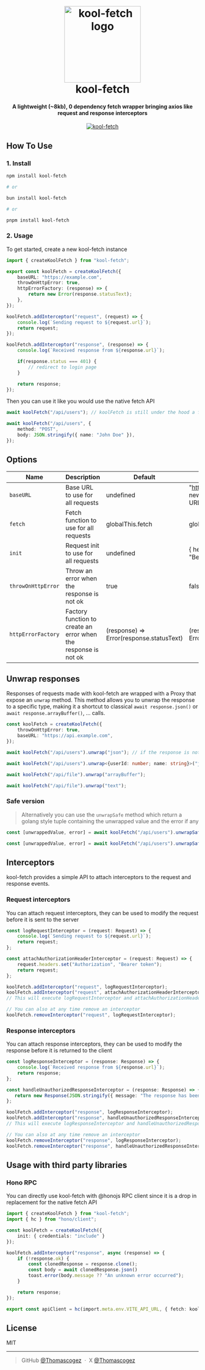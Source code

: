 
<h1 align="center">
  <br>
  <img src="./assets/logo.png" alt="kool-fetch logo" width="200">
  <br>
  kool-fetch
  <br>
</h1>

<h4 align="center">A lightweight (~8kb), 0 dependency fetch wrapper bringing axios like request and response interceptors</h4>

<p align="center">
  <a href="https://badge.fury.io/js/kool-fetch">
    <img src="https://badge.fury.io/js/kool-fetch.svg" alt="kool-fetch">
  </a>

</p>

## How To Use

### 1. Install

```bash
npm install kool-fetch 

# or

bun install kool-fetch

# or

pnpm install kool-fetch
```

### 2. Usage

To get started, create a new kool-fetch instance

```ts
import { createKoolFetch } from "kool-fetch";

export const koolFetch = createKoolFetch({
    baseURL: "https://example.com",
    throwOnHttpError: true,
    httpErrorFactory: (response) => {
        return new Error(response.statusText);
    },
});

koolFetch.addInterceptor("request", (request) => {
    console.log(`Sending request to ${request.url}`);
    return request;
});

koolFetch.addInterceptor("response", (response) => {
    console.log(`Received response from ${response.url}`);

    if(response.status === 401) {
        // redirect to login page
    }

    return response;
});

```

Then you can use it like you would use the native fetch API

```ts
await koolFetch("/api/users"); // koolFetch is still under the hood a fetch function

await koolFetch("/api/users", {
    method: "POST",
    body: JSON.stringify({ name: "John Doe" }),
});
```

## Options

| Name | Description | Default | Example |
| --- | --- | --- | --- |
| `baseURL` | Base URL to use for all requests | undefined | "<https://example.com>" \| new URL("<https://example.com>") |
| `fetch` | Fetch function to use for all requests | globalThis.fetch | globalThis.fetch |
| `init` | Request init to use for all requests | undefined | { headers: { "Authorization": "Bearer token" } } |
| `throwOnHttpError` | Throw an error when the response is not ok | true | false |
| `httpErrorFactory` | Factory function to create an error when the response is not ok | (response) => Error(response.statusText) | (response) => { return new Error(response.statusText) } |

## Unwrap responses

Responses of requests made with kool-fetch are wrapped with a Proxy that expose an `unwrap` method. This method allows you to unwrap the response to a specific type, making it a shortcut to classical `await response.json()` or `await response.arrayBuffer()`, ... calls.

```ts
const koolFetch = createKoolFetch({
    throwOnHttpError: true,
    baseURL: "https://api.example.com",
});

await koolFetch("/api/users").unwrap("json"); // if the response is not ok, an error will be thrown

await koolFetch("/api/users").unwrap<{userId: number; name: string}>("json"); 

await koolFetch("/api/file").unwrap("arrayBuffer");

await koolFetch("/api/file").unwrap("text");

```

### Safe version
>
> Alternatively you can use the `unwrapSafe` method which return a golang style tuple containing the unwrapped value and the error if any

```ts
const [unwrappedValue, error] = await koolFetch("/api/users").unwrapSafe("json"); // if response is not ok, unwrappedValue will be undefined and error will contain the error

const [unwrappedValue, error] = await koolFetch("/api/users").unwrapSafe<{userId: number; name: string}>("json");
```

## Interceptors

kool-fetch provides a simple API to attach interceptors to the request and response events.

### Request interceptors

You can attach request interceptors, they can be used to modify the request before it is sent to the server

```ts
const logRequestInterceptor = (request: Request) => {
    console.log(`Sending request to ${request.url}`);
    return request;
};

const attachAuthorizationHeaderInterceptor = (request: Request) => {
    request.headers.set("Authorization", "Bearer token");
    return request;
};

koolFetch.addInterceptor("request", logRequestInterceptor);
koolFetch.addInterceptor("request", attachAuthorizationHeaderInterceptor);
// This will execute logRequestInterceptor and attachAuthorizationHeaderInterceptor in order

// You can also at any time remove an interceptor
koolFetch.removeInterceptor("request", logRequestInterceptor);
```

### Response interceptors

You can attach response interceptors, they can be used to modify the response before it is returned to the client

```ts
const logResponseInterceptor = (response: Response) => {
    console.log(`Received response from ${response.url}`);
    return response;
};

const handleUnauthorizedResponseInterceptor = (response: Response) => {
   return new Response(JSON.stringify({ message: "The response has been modified" }), response);
};

koolFetch.addInterceptor("response", logResponseInterceptor);
koolFetch.addInterceptor("response", handleUnauthorizedResponseInterceptor);
// This will execute logResponseInterceptor and handleUnauthorizedResponseInterceptor in order

// You can also at any time remove an interceptor
koolFetch.removeInterceptor("response", logResponseInterceptor);
koolFetch.removeInterceptor("response", handleUnauthorizedResponseInterceptor);
```

## Usage with third party libraries

### Hono RPC

You can directly use kool-fetch with @honojs RPC client since it is a drop in replacement for the native fetch API

```ts
import { createKoolFetch } from "kool-fetch";
import { hc } from "hono/client";

const koolFetch = createKoolFetch({
    init: { credentials: "include" }
});

koolFetch.addInterceptor("response", async (response) => {
    if (!response.ok) {
        const clonedResponse = response.clone();
        const body = await clonedResponse.json()
        toast.error(body.message ?? "An unknown error occurred");
    }

    return response;
});

export const apiClient = hc(import.meta.env.VITE_API_URL, { fetch: koolFetch });
```

## License

MIT

---

> GitHub [@Thomascogez](https://github.com/Thomascogez) &nbsp;&middot;&nbsp;
> X [@Thomascogez](https://x.com/ThomasCogez)
